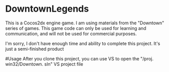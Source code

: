# DowntownLegends
This is a Cocos2dx engine game. I am using materials from the "Downtown" series of games. This game code can only be used for learning and communication, and will not be used for commercial purposes.

I'm sorry, I don't have enough time and ability to complete this project. It's just a semi-finished product


#Usage
After you clone this project, you can use VS to open the "/proj. win32/Downtown. sln" VS project file

